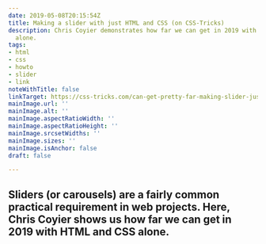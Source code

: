 ```yaml
---
date: 2019-05-08T20:15:54Z
title: Making a slider with just HTML and CSS (on CSS-Tricks)
description: Chris Coyier demonstrates how far we can get in 2019 with HTML and CSS
  alone.
tags:
- html
- css
- howto
- slider
- link
noteWithTitle: false
linkTarget: https://css-tricks.com/can-get-pretty-far-making-slider-just-html-css/
mainImage.url: ''
mainImage.alt: ''
mainImage.aspectRatioWidth: ''
mainImage.aspectRatioHeight: ''
mainImage.srcsetWidths: ''
mainImage.sizes: ''
mainImage.isAnchor: false
draft: false

---
```

Sliders (or carousels) are a fairly common practical requirement in web projects. Here, Chris Coyier shows us how far we can get in 2019 with HTML and CSS alone.
---